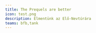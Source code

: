 ```yaml
---
title: The Prequels are better
icon: test.png
description: Elmentünk az Elő-Nevtúrára
teams: bfb,tank
---
```

